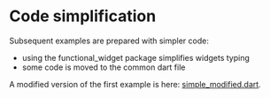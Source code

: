 # Code simplification

Subsequent examples are prepared with simpler code:

- using the functional_widget package simplifies widgets typing
- some code is moved to the common dart file

A modified version of the first example is here: [simple_modified.dart](https://github.com/PavelPZ/riverpod_navigator/blob/main/examples/doc/lib/src/simple.dart).
